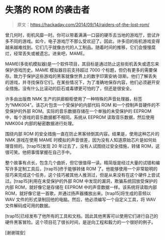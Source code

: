 # 失落的 ROM 的袭击者

> 原文：<https://hackaday.com/2014/09/14/raiders-of-the-lost-rom/>

曾几何时，街机风靡一时。你可以带着满满一口袋的硬币去当地的游戏厅，尝试许多不同的游戏。如今，电子游戏厅不那么受欢迎了。因此，许多旧的街机游戏变得越来越难找到。它们几乎就像古代的人工制品。随着时间的推移，它们会慢慢腐烂，经常丢失或被遗忘。进来吧，MAME。

MAME(多街机模拟器)是一个软件项目，其目标是通过防止这些街机丢失或遗忘来保护游戏历史。MAME 模拟器目前支持超过 7000 个标题，但仍有更多的需要保存。致力于保护这些游戏的黑客就像世界上的数字印第安纳·琼斯。他们了解丢失的游戏，并寻找保存它们。在某些情况下，为了准确地保存内容，他们必须避开安全措施。没有什么比滚动的巨石或毒镖更可怕的了，但还是很安全。

许多由出版商 NMK 生产的拱廊橱柜使用了一种特殊的声音处理器，标签为“NMK004”。该芯片包含一个受保护的内部代码 ROM 和一个控制声音硬件的不受保护的外部 ROM。实际的音乐数据存储在一个单独的未受保护的 EEPROM 中，每个游戏的音乐数据都不相同。系统从 EEPROM 读取音乐数据，然后使用 NMK004 内部的秘密数据进行处理。

围绕内部 ROM 的安全措施一直在防止黑客倾倒其内容。结果是，使用这种芯片的 NMK 游戏在使用 MAME 时模拟的声音很差，因为没有人知道原始芯片是如何处理音频的。[trap15]发现 20 年过去了，没有人试图绕过安全措施，转储 ROM，这很可笑。他把事情掌握在自己手中。

整个故事有点长，包含几个曲折，但它很值得一读。精简版是经过大量的试错和编写许多定制工具后，[trap15]终于能够转储 ROM 了。他能够使用一个非常聪明的技巧来完成这个任务，这个技巧被其他人推测过，但是从来没有在这个硬件上尝试过。[trap15]利用在未受保护的外部 ROM 中发现的漏洞，欺骗系统回放受保护的内部 ROM，就好像它是存储在 EEPROM 中的声音数据一样。该系统将读取内部 ROM，就好像它是一首歌，并通过扬声器播放出来。[trap15]将生成的音频以 WAV 文件的形式录制回他的电脑。然后，他必须编写一个自定义工具，将 WAV 文件解码成可用的数据。

[trap15]已经发布了他所有的工具和文档，因此其他黑客可以使用它们进行自己的硬件黑客冒险。这个项目花了很长时间，是逆向工程和毅力的一个很好的例子。

[谢谢瑞安]